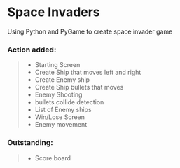 # Space Invaders
Using Python and PyGame to create space invader game

### Action added:
> * Starting Screen
> * Create Ship that moves left and right
> * Create Enemy ship
> * Create Ship bullets that moves
> * Enemy Shooting
> * bullets collide detection 
> * List of Enemy ships
> * Win/Lose Screen
> * Enemy movement  

### Outstanding:
> * Score board
 